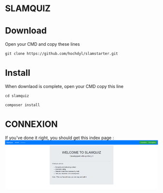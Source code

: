 SLAMQUIZ
=========

# Download
Open your CMD and copy these lines
```
git clone https://github.com/hochdyl/slamstarter.git
```

# Install
When downlaod is complete, open your CMD copy this line
```
cd slamquiz
```
```
composer install
```


# CONNEXION
If you've done it right, you should get this index page :
![test](https://raw.githubusercontent.com/hochdyl/slamquiz/master/assets/screenshot_home.jpg)
